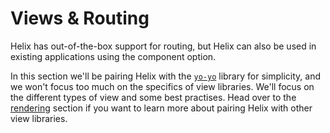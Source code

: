 # Views & Routing

Helix has out-of-the-box support for routing, but Helix can also be used in existing applications using the component option.

In this section we'll be pairing Helix with the [`yo-yo`](https://github.com/maxogden/yo-yo) library for simplicity, and we won't focus too much on the specifics of view libraries. We'll focus on the different types of view and some best practises. Head over to the [rendering](../Rendering) section if you want to learn more about pairing Helix with other view libraries.